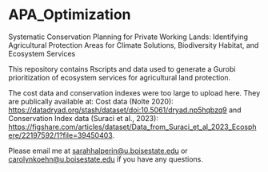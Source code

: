 # APA_Optimization
Systematic Conservation Planning for Private Working Lands: Identifying Agricultural Protection Areas for Climate Solutions, Biodiversity Habitat, and Ecosystem Services 

This repository contains Rscripts and data used to generate a Gurobi prioritization of ecosystem services for agricultural land protection. 

The cost data and conservation indexes were too large to upload here. They are publically available at: 
Cost data (Nolte 2020): https://datadryad.org/stash/dataset/doi:10.5061/dryad.np5hqbzq9 and 
Conservation Index data (Suraci et al., 2023): https://figshare.com/articles/dataset/Data_from_Suraci_et_al_2023_Ecosphere/22197592/1?file=39450403. 

Please email me at sarahhalperin@u.boisestate.edu or carolynkoehn@u.boisestate.edu if you have any questions. 
